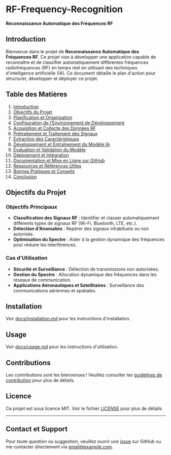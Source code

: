 # RF-Frequency-Recognition

**Reconnaissance Automatique des Fréquences RF**

## Introduction

Bienvenue dans le projet de **Reconnaissance Automatique des Fréquences RF**. Ce projet vise à développer une application capable de reconnaître et de classifier automatiquement différentes fréquences radiofréquences (RF) en temps réel en utilisant des techniques d'intelligence artificielle (IA). Ce document détaille le plan d'action pour structurer, développer et déployer ce projet.

## Table des Matières
1. [Introduction](#introduction)
2. [Objectifs du Projet](#objectifs-du-projet)
3. [Planification et Organisation](#planification-et-organisation)
4. [Configuration de l'Environnement de Développement](#configuration-de-lenvironnement-de-développement)
5. [Acquisition et Collecte des Données RF](#acquisition-et-collecte-des-données-rf)
6. [Prétraitement et Traitement des Signaux](#prétraitement-et-traitement-des-signaux)
7. [Extraction des Caractéristiques](#extraction-des-caractéristiques)
8. [Développement et Entraînement du Modèle IA](#développement-et-entraînement-du-modèle-ia)
9. [Évaluation et Validation du Modèle](#évaluation-et-validation-du-modèle)
10. [Déploiement et Intégration](#déploiement-et-intégration)
11. [Documentation et Mise en Ligne sur GitHub](#documentation-et-mise-en-ligne-sur-github)
12. [Ressources et Références Utiles](#ressources-et-références-utiles)
13. [Bonnes Pratiques et Conseils](#bonnes-pratiques-et-conseils)
14. [Conclusion](#conclusion)

## Objectifs du Projet

### Objectifs Principaux
- **Classification des Signaux RF** : Identifier et classer automatiquement différents types de signaux RF (Wi-Fi, Bluetooth, LTE, etc.).
- **Détection d'Anomalies** : Repérer des signaux inhabituels ou non autorisés.
- **Optimisation du Spectre** : Aider à la gestion dynamique des fréquences pour réduire les interférences.

### Cas d'Utilisation
- **Sécurité et Surveillance** : Détection de transmissions non autorisées.
- **Gestion du Spectre** : Allocation dynamique des fréquences dans les réseaux de communication.
- **Applications Aéronautiques et Satellitaires** : Surveillance des communications aériennes et spatiales.

## Installation

Voir [docs/installation.md](docs/installation.md) pour les instructions d'installation.

## Usage

Voir [docs/usage.md](docs/usage.md) pour les instructions d'utilisation.

## Contributions

Les contributions sont les bienvenues ! Veuillez consulter les [guidelines de contribution](CONTRIBUTING.md) pour plus de détails.

## Licence

Ce projet est sous licence MIT. Voir le fichier [LICENSE](LICENSE) pour plus de détails.

---

## Contact et Support

Pour toute question ou suggestion, veuillez ouvrir une [issue](https://github.com/votre-utilisateur/RF-Frequency-Recognition/issues) sur GitHub ou me contacter directement via [email@example.com](mailto:email@example.com).

